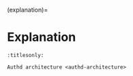 (explanation)=

# Explanation

```{toctree}
:titlesonly:

Authd architecture <authd-architecture>
```
